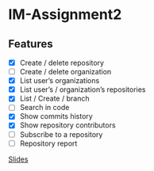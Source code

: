 # IM-Assignment2

## Features

- [x] Create / delete repository  
- [ ] Create / delete organization  
- [x] List user’s organizations  
- [x] List user’s / organization’s repositories  
- [x] List / Create / branch  
- [ ] Search in code  
- [x] Show commits history  
- [x] Show repository contributors  
- [ ] Subscribe to a repository  
- [ ] Repository report  

[Slides](https://docs.google.com/presentation/d/1Kxq10TodozaNQvFB-rA5qrCC0_Gy8O8n9J7CYIAGqBc/edit#slide=id.g312ebf66087_0_0)
